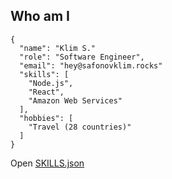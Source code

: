 ## Who am I

```
{
  "name": "Klim S."
  "role": "Software Engineer",
  "email": "hey@safonovklim.rocks"
  "skills": [
    "Node.js",
    "React",
    "Amazon Web Services"
  ],
  "hobbies": [
    "Travel (28 countries)"
  ]
}
```

Open [SKILLS.json](SKILLS.json)
